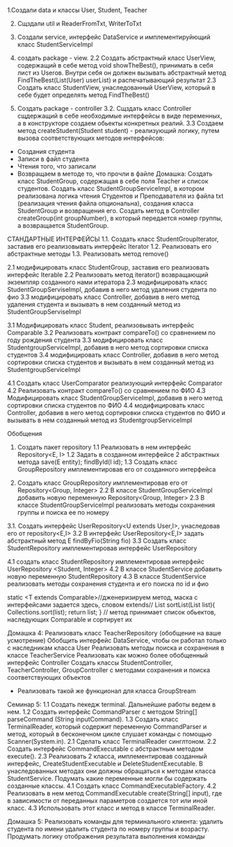 1.Создали data и классы User, Student, Teacher

2. Сщздали util и ReaderFromTxt, WriterToTxt

3. Создали service, интерфейс DataService и имплементируйющий класс StudentServiceImpl 

4. создать package - view.
2.2 Создать абстрактный класс UserView, содержащий в себе метод vоid showTheBest(), принимать в себя лист из Userов.
Внутри себя он должен вызывать абстрактный метод FindTheBest(List(User) userList) и распечатывающий результат
2.3 Создать класс StudentView, унаследованный UserView, который в себе будет определять метод FindTheBest()

5. Создать package - controller
3.2. Сщздать класс Controller сщдержащий в себе необходимые интерфейсы в виде переменных, а в конструкторе создаем обьекты конкретных реалий.
3.3 Создаем метод createStudent(Student student) - реализующий логику, путем вызова соответствующих методов интерфейсов:
  - Создания студента 
  - Записи в файл студента
  - Чтения того, что записали
  - Возвращаем в методе то, что прочли в файле 
Домашка: 
Создать класс StudentGroup, содержащая в себе поля Teacher и список студентов.
Создать класс StudentGroupServiceImpl, в котором реализована логика чтения Студентов и Преподавателя из файла txt (реализация чтения файла опциональна), создания класса StudentGroup и возвращения его.
Создать метод в Controller createGroup(int groupNumber), в который передается номер группы, а возвращается StudentGroup.

СТАНДАРТНЫЕ ИНТЕРФЕЙСЫ
1.1. Создать класс StudentGroupIterator, заставив его реализовывать интерфейс Iterator<Student>
1.2. Реализовать его абстрактные методы
1.3. Реализовать метод remove()

2.1 модифицировать класс StudentGroup, заставив его реализовать интерфейс Iterable<Student>
2.2 Реализовать метод iterator() возвращающий экземпляр созданного нами итератора
2.3 модифицировать класс StudentGroupServiseImpl, добавив в него метод удаления студента по фио
3.3 модифицировать класс Controller, добавив в него метод удаления студента и вызывать в нем созданный метод из StudentGroupServiseImpl

3.1 Модифицировать класс Student, реализовывать интерфейс Comparable
3.2 Реализовать контракт compareTo() со сравнением по году рождения студента
3.3 модифицировать класс StudentgroupServiceImpl, добавив в него метод сортировки списка студентов
3.4 модифицировать класс Controller, добавив в него метод сортировки списка студентов и вызывать в нем созданный метод из StudentgroupServiceImpl

4.1 Создать класс UserComparator реализующий интерфейс Comparator<User>
4.2 Реализовать контракт compareTo() со сравнением по ФИО
4.3 Модифицировать класс StudentGroupServiceImpl, добавив в него метод сортировки списка студентов по ФИО
4.4 модифицировать класс Controller, добавив в него метод сортировки списка студентов по ФИО и вызывать в нем созданный метод из StudentgroupServiceImpl

Обобщения
1. Создать пакет repository
1.1 Реализовать в нем интерфейс Repository<E, I>
1.2 Задать в созданном интерфейсе 2 абстрактных метода save(E entity); findById(I id);
1.3 Создать класс GroupRepository имплементировав его от созданного интерфейса

2. Создать класс GroupRepository имплементировав его от Repository<Group, Integer>
2.2 В классе StudentGroupServiceImpl добавить новую переменную Repository<Group, Integer>
2.3 В классе StudentGroupServiceImpl реализовать методы сохранения группы и поиска ее по номеру

3.1. Создать интерфейс UserRepository<U extends User,I>, унаследовав его от repository<E,I>
3.2 В интерфейс UserRepository<E,I> задать абстрактный метод E findByFio(String fio)
3.3 Создать класс StudentRepository имплементировав интерфейс UserRepository

4.1 создать класс StudentRepository имплементировав интерфейс UserRepository <Student, Integer>
4.2 В классе StudentService добавить новую переменную StudentRepository
4.3 В классе StudentService реализовать методы сохранения студента и его поиска по id и фио

static <T extends Comparable<T>>//дженеризируем метод, маска с интерфейсами задается здесь, словом extends// List<T> sortList(List<T> list){ 
  Collections.sort(list);
  return list;
} // метод принимает список обьектов, наследующих Comparable и сортирует их

Домашка 4:
Реализовать класc TeacherRepository (обобщение на ваше усмотрение)
Обобщить интерфейс DataService, чтобы он работал только с наследникам класса User
Реализовать методы поиска и сохранения в классе TeacherService
Реализовать как можно более обобщенный интерфейс Controller
Создать классы StudentController, TeacherController, GroupController с методами сохранения и поиска соответствующих объектов
* Реализовать такой же функционал для класса GroupStream

Семинар 5:
1.1 Создать пекедж terminal. Дальнейшие работы ведем в нем.
1.2 Создать интерфейс CommandParser c методом String[] parseCommand (String inputCommand).
1.3 Создать класс TerminalReader, который содержит переменную CommandParser и метод, который в бесконечном цикле слушает команды с помощью Scanner(System.in).
2.1 Сделать класс TerminalReader синглтоном.
2.2 Создать интерфейс CommandExecutable с абстрактным методом execute().
2.3 Реализовать 2 класса, имплементировав созданный интерфейс, CreateStudentExecutable и DeleteStudentExecutable. В унаследованных методах они должны обращаться к методам класса StudentService.
Подумать какие переменные могли бы содержать созданные классы.
4.1 Создать класс CommandExecutableFactory.
4.2 Реализовать в нем метод CommandExecutable create(String[] input), где в зависимости от переданных параметров создается тот или иной класс.
4.3 Использовать этот класс и метод в классе TerminalReader.

Домашка 5:
Реализовать команды для терминального клиента: удалить студента по имени удалить студента по номеру группы и возрасту.
Продумать логику отображения результата выполнения команды